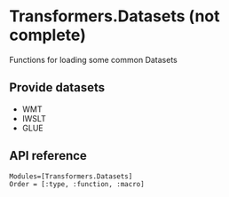 # Transformers.Datasets (not complete)
Functions for loading some common Datasets

## Provide datasets

- WMT
- IWSLT
- GLUE


## API reference

```@autodocs
Modules=[Transformers.Datasets]
Order = [:type, :function, :macro]
```
